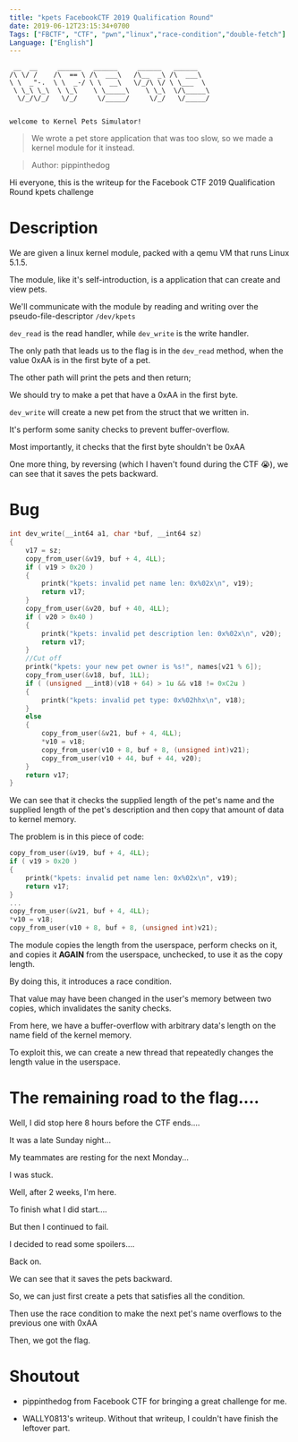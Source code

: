 ```yaml
---
title: "kpets FacebookCTF 2019 Qualification Round"
date: 2019-06-12T23:15:34+0700
Tags: ["FBCTF", "CTF", "pwn","linux","race-condition","double-fetch"]
Language: ["English"]
---
```


```
 __  __     ______   ______     ______   ______    
/\ \/ /    /\  == \ /\  ___\   /\__  _\ /\  ___\   
\ \  _"-.  \ \  _-/ \ \  __\   \/_/\ \/ \ \___  \  
 \ \_\ \_\  \ \_\    \ \_____\    \ \_\  \/\_____\ 
  \/_/\/_/   \/_/     \/_____/     \/_/   \/_____/ 

																									 
welcome to Kernel Pets Simulator!
```

> We wrote a pet store application that was too slow, so we made a kernel module for it instead.

> Author: pippinthedog

Hi everyone, this is the writeup for the Facebook CTF 2019 Qualification Round kpets challenge

# Description

We are given a linux kernel module, packed with a qemu VM that runs Linux 5.1.5.

The module, like it's self-introduction, is a application that can create and view pets.

We'll communicate with the module by reading and writing over the pseudo-file-descriptor `/dev/kpets`

`dev_read` is the read handler, while `dev_write` is the write handler.

The only path that leads us to the flag is in the `dev_read` method, when the value 0xAA is in the first byte of a pet.

The other path will print the pets and then return;

We should try to make a pet that have a 0xAA in the first byte.

`dev_write` will create a new pet from the struct that we written in.

It's perform some sanity checks to prevent buffer-overflow.

Most importantly, it checks that the first byte shouldn't be 0xAA

One more thing, by reversing (which I haven't found during the CTF 😭), we can see that it saves the pets backward.

# Bug

```c
int dev_write(__int64 a1, char *buf, __int64 sz)
{
	v17 = sz;
	copy_from_user(&v19, buf + 4, 4LL);
	if ( v19 > 0x20 )
	{
		printk("kpets: invalid pet name len: 0x%02x\n", v19);
		return v17;
	}
	copy_from_user(&v20, buf + 40, 4LL);
	if ( v20 > 0x40 )
	{
		printk("kpets: invalid pet description len: 0x%02x\n", v20);
		return v17;
	}
	//Cut off
	printk("kpets: your new pet owner is %s!", names[v21 % 6]);
	copy_from_user(&v18, buf, 1LL);
	if ( (unsigned __int8)(v18 + 64) > 1u && v18 != 0xC2u )
	{
		printk("kpets: invalid pet type: 0x%02hhx\n", v18);
	}
	else
	{
		copy_from_user(&v21, buf + 4, 4LL);
		*v10 = v18;
		copy_from_user(v10 + 8, buf + 8, (unsigned int)v21);
		copy_from_user(v10 + 44, buf + 44, v20);
	}
	return v17;
}
```

We can see that it checks the supplied length of the pet's name and the supplied length of the pet's description
and then copy that amount of data to kernel memory.

The problem is in this piece of code:

```c
copy_from_user(&v19, buf + 4, 4LL);
if ( v19 > 0x20 )
{
	printk("kpets: invalid pet name len: 0x%02x\n", v19);
	return v17;
}
...
copy_from_user(&v21, buf + 4, 4LL);
*v10 = v18;
copy_from_user(v10 + 8, buf + 8, (unsigned int)v21);
```

The module copies the length from the userspace, perform checks on it, and copies it **AGAIN** from the userspace, unchecked, to use it as the copy length.

By doing this, it introduces a race condition.

That value may have been changed in the user's memory between two copies, which invalidates the sanity checks.

From here, we have a buffer-overflow with arbitrary data's length on the name field of the kernel memory.

To exploit this, we can create a new thread that repeatedly changes the length value in the userspace.

# The remaining road to the flag....

Well, I did stop here 8 hours before the CTF ends....


It was a late Sunday night...


My teammates are resting for the next Monday...


I was stuck.


Well, after 2 weeks, I'm here.

To finish what I did start....

But then I continued to fail.

I decided to read some spoilers....

Back on.

We can see that it saves the pets backward.

So, we can just first create a pets that satisfies all the condition.

Then use the race condition to make the next pet's name overflows to the previous one with 0xAA

Then, we got the flag.

# Shoutout

- pippinthedog from Facebook CTF for bringing a great challenge for me.

- WALLY0813's writeup. Without that writeup, I couldn't have finish the leftover part.
